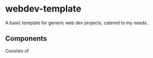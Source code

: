 # webdev-template

A basic template for generic web dev projects, catered to my needs.

## Components

Consists of
